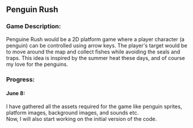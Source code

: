 ## Penguin Rush

### Game Description:
Penguine Rush would be a 2D platform game where a player character (a penguin) can be controlled using arrow keys. The player's target would be to move around the map and collect fishes while avoiding the seals and traps. This idea is inspired by the summer heat these days, and of course my love for the penguins.

### Progress:

#### June 8: 
I have gathered all the assets required for the game like penguin sprites, platform images, background images, and sounds etc.  
Now, I will also start working on the initial version of the code.
